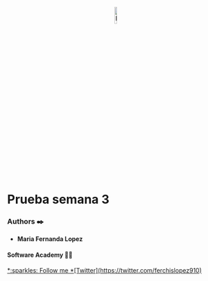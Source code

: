 
<p align="center"><img src='https://img.icons8.com/nolan/452/python.png' alt='Banner' width=10%></p>

# Prueba semana 3

### Authors :black_nib:
* __Maria Fernanda Lopez__

#### Software Academy 👨‍💻

<p aling="center">
<a href="https://www.ime.edu.co" target="_blank">
*:sparkles: Follow me *[Twitter](https://twitter.com/ferchislopez910)</a>
</p>